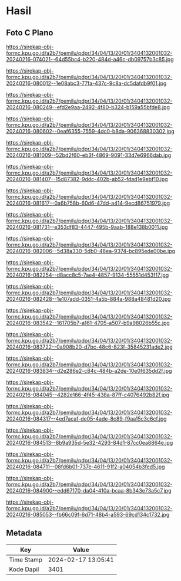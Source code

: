 # Hasil

## Foto C Plano

https://sirekap-obj-formc.kpu.go.id/a2b7/pemilu/pdpr/34/04/13/20/01/3404132001032-20240216-074021--64d55bc4-b220-484d-a46c-db09757b3c85.jpg

https://sirekap-obj-formc.kpu.go.id/a2b7/pemilu/pdpr/34/04/13/20/01/3404132001032-20240216-080012--1e08abc3-77fa-437c-9c8a-dc5dafdb9f01.jpg

https://sirekap-obj-formc.kpu.go.id/a2b7/pemilu/pdpr/34/04/13/20/01/3404132001032-20240216-080249--efd2e9aa-2492-4f80-b324-b159a55bfde8.jpg

https://sirekap-obj-formc.kpu.go.id/a2b7/pemilu/pdpr/34/04/13/20/01/3404132001032-20240216-080602--0eaf6355-7559-4dc0-b8da-906368830302.jpg

https://sirekap-obj-formc.kpu.go.id/a2b7/pemilu/pdpr/34/04/13/20/01/3404132001032-20240216-081009--52bd2f60-eb3f-4869-9091-33d7e6966dab.jpg

https://sirekap-obj-formc.kpu.go.id/a2b7/pemilu/pdpr/34/04/13/20/01/3404132001032-20240216-081407--15d87382-9ddc-402b-ab52-fdad1e9ebf10.jpg

https://sirekap-obj-formc.kpu.go.id/a2b7/pemilu/pdpr/34/04/13/20/01/3404132001032-20240216-081617--0a6b758b-60d6-47dd-a414-9ecd86751979.jpg

https://sirekap-obj-formc.kpu.go.id/a2b7/pemilu/pdpr/34/04/13/20/01/3404132001032-20240216-081731--e353df83-4447-495b-9aab-188e138b0011.jpg

https://sirekap-obj-formc.kpu.go.id/a2b7/pemilu/pdpr/34/04/13/20/01/3404132001032-20240216-082006--5d38a330-5db0-48ea-9374-bc895ede00be.jpg

https://sirekap-obj-formc.kpu.go.id/a2b7/pemilu/pdpr/34/04/13/20/01/3404132001032-20240216-082254--d8acc8c5-7ae4-4857-9134-55551d453f17.jpg

https://sirekap-obj-formc.kpu.go.id/a2b7/pemilu/pdpr/34/04/13/20/01/3404132001032-20240216-082428--1e107add-0351-4a5b-884a-988a48481d20.jpg

https://sirekap-obj-formc.kpu.go.id/a2b7/pemilu/pdpr/34/04/13/20/01/3404132001032-20240216-083542--161705b7-a161-4705-a507-b9a98026b55c.jpg

https://sirekap-obj-formc.kpu.go.id/a2b7/pemilu/pdpr/34/04/13/20/01/3404132001032-20240216-083722--0a908b20-d7bc-48c6-823f-35845231ade2.jpg

https://sirekap-obj-formc.kpu.go.id/a2b7/pemilu/pdpr/34/04/13/20/01/3404132001032-20240216-083834--d2e286e2-c84c-484b-a2de-10e0f635dd2f.jpg

https://sirekap-obj-formc.kpu.go.id/a2b7/pemilu/pdpr/34/04/13/20/01/3404132001032-20240216-084045--4282e166-4f45-438a-87ff-c4076492b82f.jpg

https://sirekap-obj-formc.kpu.go.id/a2b7/pemilu/pdpr/34/04/13/20/01/3404132001032-20240216-084317--4ed7acaf-de05-4ade-8c89-f9aa15c3c6cf.jpg

https://sirekap-obj-formc.kpu.go.id/a2b7/pemilu/pdpr/34/04/13/20/01/3404132001032-20240216-084513--8b9a935d-5e32-4293-84d1-87cc0ea8864e.jpg

https://sirekap-obj-formc.kpu.go.id/a2b7/pemilu/pdpr/34/04/13/20/01/3404132001032-20240216-084711--08fd6b01-737e-4611-91f2-a04054b3fed5.jpg

https://sirekap-obj-formc.kpu.go.id/a2b7/pemilu/pdpr/34/04/13/20/01/3404132001032-20240216-084900--edd67170-da04-410a-bcaa-8b343e73a5c7.jpg

https://sirekap-obj-formc.kpu.go.id/a2b7/pemilu/pdpr/34/04/13/20/01/3404132001032-20240216-085053--fb66c09f-6d71-48b4-a593-69cd134c1732.jpg


## Metadata

| Key        | Value               |
| ---------- | ------------------- |
| Time Stamp | 2024-02-17 13:05:41 |
| Kode Dapil | 3401                |



